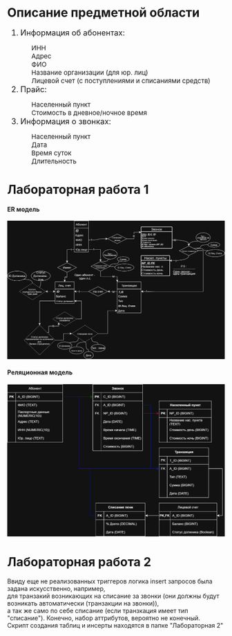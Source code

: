 <h1>Описание предметной области</h1>
<ol style="font-size: 18px;">
<li>Информация об абонентах:</li>
    <ul style="font-size: 15px; list-style-type: none;">
        <li>ИНН</li> 
        <li>Адрес</li> 
        <li>ФИО</li>
        <li>Название организации (для юр. лиц)</li>
        <li>Лицевой счет (с поступлениями и списаниями средств)</li>
    </ul>
<li>Прайс:</li>
    <ul style="font-size: 15px; list-style-type: none;"> 
        <li>Населенный пункт</li> 
        <li>Стоимость в дневное/ночное время</li> 
    </ul>
<li>Информация о звонках:</li> 
    <ul style="font-size: 15px; list-style-type: none;">
        <li>Населенный пункт</li> 
        <li>Дата</li> 
        <li>Время суток</li> 
        <li>Длительность</li>
    </ul>
</ol>

<h1>Лабораторная работа 1</h1>
<h4>ER модель</h4>
<img alt="Лабораторная 1.1" src="https://github.com/qa1etix/DB_20-PMI/blob/main/img/1.1.png">
<h4>Реляционная модель</h4>
<img alt="Лабораторная 1.2" src="https://github.com/qa1etix/DB_20-PMI/blob/main/img/1.2.png?raw=true">

<h1>Лабораторная работа 2</h2>
<p>Ввиду еще не реализованных триггеров логика insert запросов была задана искусственно, например, <br>
для транзакий возникающих на списание за звонки (они должны будут возникать автоматически (транзакции на звонки)), <br>
а так же само по себе списание (если транзкация имеет тип "списание"). Конечно, набор аттрибутов, вероятно не конечный.<br>
Скрипт создания таблиц и инсерты находятся в папке "Лабораторная 2" </p>